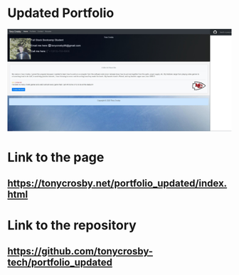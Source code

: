 # Updated Portfolio

<a href="http://tonycrosby.net/02_CSS_Bootstrap"><img src="./assets/portfolio-updated.jpg" title="Website" alt="Website"></a>

# Link to the page

## https://tonycrosby.net/portfolio_updated/index.html

# Link to the repository

## https://github.com/tonycrosby-tech/portfolio_updated

